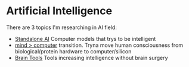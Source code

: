 # Artificial Intelligence
There are 3 topics I'm researching in AI field:
- [Standalone AI](standalone-ai) Computer models that trys to be intelligent
- [mind > computer](mind-to-computer) transition. Tryna move human consciousness from biological/protein hardware to computer/silicon
- [Brain Tools](brain-tools) Tools increasing intelligence without brain surgery
